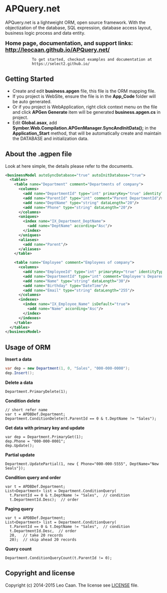 APQuery.net
=======

APQuery.net is a lightweight ORM, open source framework. With the objectization of the database, 
SQL expression, database access layout, business logic process and data entity.

**<font size="+1">Home page, documentation, and support links: http://leocaan.github.io/APQuery.net/</font>**

				To get started, checkout examples and documentation at
				https://select2.github.io/

Getting Started
---------------

* Create and edit **business.apgen** file, this file is the ORM mapping file.
* If you project is WebSite, ensure the file is in the **App_Code** folder will be auto generated.
* Or if you project is WebApplication, right click context menu on the file and click **APGen Generate**
  item will be generated **business.apgen.cs** in project.
* Edit **Global.asax**, add **Symber.Web.Compilation.APGenManager.SyncAndInitData();** in the
  **Application_Start** method, that will be automatically create and maintain the DATABASE and
  initialization data.


About the .agpen file
---------------------

  Look at here simple, the details please refer to the documents.

```xml
<businessModel autoSyncDatabase="true" autoInitDatabase="true">
  <tables>
    <table name="Department" comment="Departments of company">
      <columns>
        <add name="DepartmentId" type="int" primaryKey="true" identityType="Provider"/>
        <add name="ParentId" type="int" comment="Parent DepartmentId"/>
        <add name="DeptName" type="string" dataLength="20"/>
        <add name="Phone" type="string" dataLength="20"/>
      </columns>
      <uniques>
        <index name="IX_Department_DeptName">
          <add name="DeptName" according="Asc"/>
        </index>
      </uniques>
      <aliases>
        <add name="Parent"/>
      </aliases>
    </table>

    <table name="Employee" comment="Employees of company">
      <columns>
        <add name="EmployeeId" type="int" primaryKey="true" identityType="Provider"/>
        <add name="DepartmentId" type="int" comment="Employee's DeparentId"/>
        <add name="Name" type="string" dataLength="30"/>
        <add name="Birthday" type="DateTime"/>
        <add name="Email" type="string" dataLength="255"/>
      </columns>
      <indexes>
        <index name="IX_Employee_Name" isDefault="true">
          <add name="Name" according="Asc"/>
        </index>
      </indexes>
    </table>			 
  </tables>
</businessModel>
```

Usage of ORM
------------

**Insert a data**
```cs
var dep = new Department(1, 0, "Sales", "000-000-0000");
dep.Insert();
```

**Delete a data**
```
Department.PrimaryDelete(1);
```

**Condition delete**
```
// short refer name
var t = APDBDef.Department;
Department.ConditionDelete(t.ParentId == 0 & t.DeptName != "Sales");
```

**Get data with primary key and update**
```
var dep = Department.PrimaryGet(1);
dep.Phone = "000-000-0001";
dep.Update();
```

**Partial update**
```
Department.UpdatePartial(1, new { Phone="000-000-5555", DeptName="New Seals"});
```

**Condition query and order**
```
var t = APDBDef.Department;
List<Department> list = Department.ConditionQuery(
  t.ParentId == 0 & t.DeptName != "Sales",  // condition
  t.DepartmentId.Desc);  // order
```

**Paging query**
```
var t = APDBDef.Department;
List<Department> list = Department.ConditionQuery(
  t.ParentId == 0 & t.DeptName != "Sales",  // condition
  t.DepartmentId.Desc,  // order
  20,   // take 20 records
  20);  // skip ahead 20 records
```

**Query count**
```
Department.ConditionQueryCount(t.ParentId != 0);
```


Copyright and license
---------------------
Copyright (c) 2014-2015 Leo Caan. The license see [LICENSE][license] file.



[license]: LICENSE.md
